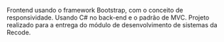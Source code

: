 Frontend usando o framework Bootstrap, com o conceito de responsividade.
Usando C# no back-end e o padrão de MVC.
Projeto realizado para a entrega do módulo de desenvolvimento de sistemas da Recode.
